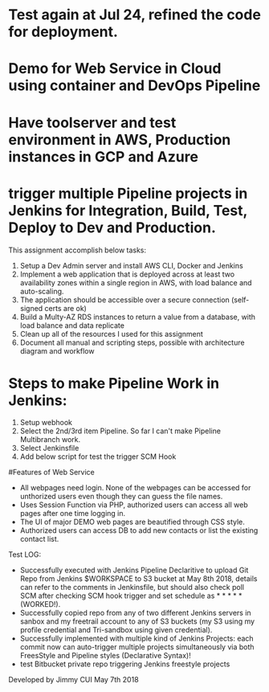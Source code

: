 # Test again at Jul 24, refined the code for deployment.
# Demo for Web Service in Cloud using container and DevOps Pipeline
# Have toolserver and test environment in AWS, Production instances in GCP and Azure
# trigger multiple Pipeline projects in Jenkins for Integration, Build, Test, Deploy to Dev and Production.


This assignment accomplish below tasks:

1. Setup a Dev Admin server and install AWS CLI, Docker and Jenkins
2. Implement a web application that is deployed across at least two availability zones within a single region in AWS, with load balance and auto-scaling.
3. The application should be accessible over a secure connection (self-signed certs are ok)
4. Build a Multy-AZ RDS instances to return a value from a database, with load balance and data replicate
5. Clean up all of the resources I used for this assignment
6. Document all manual and scripting steps, possible with architecture diagram and workflow


# Steps to make Pipeline Work in Jenkins:
1. Setup webhook
2. Select the 2nd/3rd item Pipeline.  So far I can't make Pipeline Multibranch work.
3. Select Jenkinsfile
4. Add below script for test the trigger SCM Hook

#Features of Web Service
 - All webpages need login. None of the webpages can be accessed for unthorized users even though they can guess the file names.
 - Uses Session Function via PHP, authorized users can access all web pages after one time logging in.
 - The UI of major DEMO web pages are beautified through CSS style.
 - Authorized users can access DB to add new contacts or list the existing contact list.
 
Test LOG:
* Successfully executed with Jenkins Pipeline Declaritive to upload Git Repo from Jenkins $WORKSPACE to S3 bucket at May 8th 2018, details can refer to the comments in Jenkinsfile, but should also check poll SCM after checking SCM hook trigger and set schedule as * * * * * (WORKED!).
* Successfully copied repo from any of two different Jenkins servers in sanbox and my freetrail account to any of S3 buckets (my S3 using my profile credential and Tri-sandbox using given credential).
* Successfully implemented with multiple kind of Jenkins Projects: each commit now can auto-trigger multiple projects simultaneously via both FreesStyle and Pipeline styles (Declarative Syntax)!
* test Bitbucket private repo triggering Jenkins freestyle projects

Developed by Jimmy CUI  May 7th 2018
